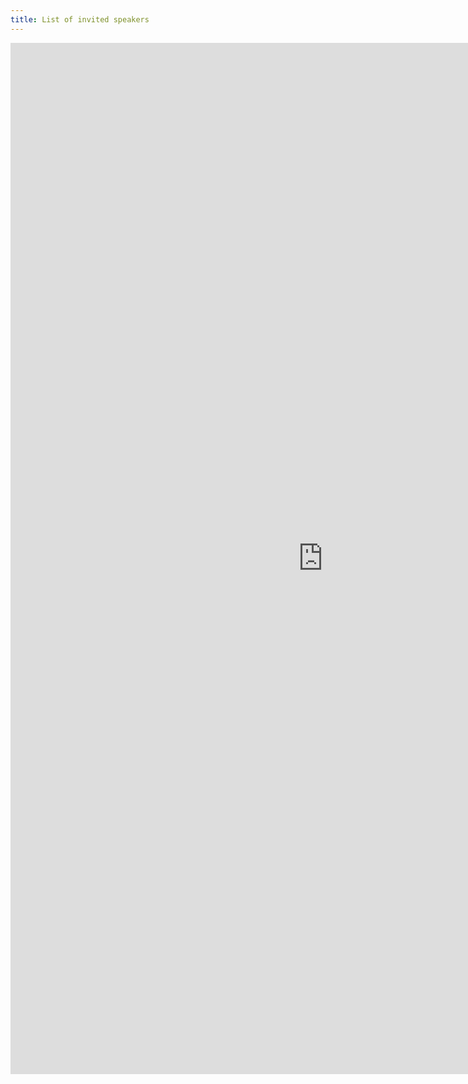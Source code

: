 ```yaml
---
title: List of invited speakers
---
```


<iframe src="https://docs.google.com/spreadsheets/d/e/2PACX-1vTrhhWHA_ABIXI9XUOInY707Ls0c3oyeeg10bwTu-_EKoEtuNK6YgCNBck7b-EjLquIJRyN56FkUlFT/pubhtml?widget=true&amp;headers=false" scrolling="no" width="1000" height="1650" frameborder="0" marginheight="0" marginwidth="0">></iframe>